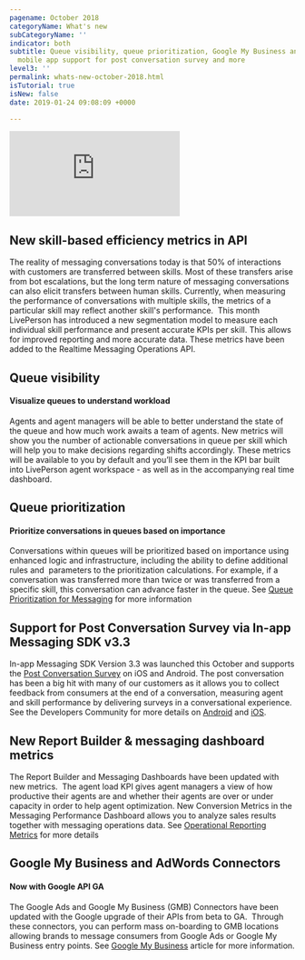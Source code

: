 ```yaml
---
pagename: October 2018
categoryName: What's new
subCategoryName: ''
indicator: both
subtitle: Queue visibility, queue prioritization, Google My Business and AdWords Connectors,
  mobile app support for post conversation survey and more
level3: ''
permalink: whats-new-october-2018.html
isTutorial: true
isNew: false
date: 2019-01-24 09:08:09 +0000

---
```

<iframe src="https://player.vimeo.com/video/295148682" frameborder="0" webkitallowfullscreen mozallowfullscreen allowfullscreen></iframe>

## New skill-based efficiency metrics in API

The reality of messaging conversations today is that 50% of interactions with customers are transferred between skills. Most of these transfers arise from bot escalations, but the long term nature of messaging conversations can also elicit transfers between human skills. Currently, when measuring the performance of conversations with multiple skills, the metrics of a particular skill may reflect another skill's performance.  This month LivePerson has introduced a new segmentation model to measure each individual skill performance and present accurate KPIs per skill. This allows for improved reporting and more accurate data. These metrics have been added to the Realtime Messaging Operations API.

## Queue visibility

#### Visualize queues to understand workload

Agents and agent managers will be able to better understand the state of the queue and how much work awaits a team of agents. New metrics will show you the number of actionable conversations in queue per skill which will help you to make decisions regarding shifts accordingly. These metrics will be available to you by default and you’ll see them in the KPI bar built into LivePerson agent workspace - as well as in the accompanying real time dashboard.

## Queue prioritization

#### Prioritize conversations in queues based on importance

Conversations within queues will be prioritized based on importance using enhanced logic and infrastructure, including the ability to define additional rules and  parameters to the prioritization calculations. For example, if a conversation was transferred more than twice or was transferred from a specific skill, this conversation can advance faster in the queue. See [Queue Prioritization for Messaging](contact-center-management-messaging-operations-queue-management-queue-prioritization-overview.html) for more information

## Support for Post Conversation Survey via In-app Messaging SDK v3.3

In-app Messaging SDK Version 3.3 was launched this October and supports the [Post Conversation Survey](Bots-automation-post-conversation-survey.html) on iOS and Android. The post conversation has been a big hit with many of our customers as it allows you to collect feedback from consumers at the end of a conversation, measuring agent and skill performance by delivering surveys in a conversational experience. See the Developers Community for more details on [Android](https://developers.liveperson.com/mobile-app-messaging-sdk-for-android-latest-release-notes.html#post-content) and [iOS](https://developers.liveperson.com/mobile-app-messaging-sdk-for-android-latest-release-notes.html#post-content).

## New Report Builder & messaging dashboard metrics

The Report Builder and Messaging Dashboards have been updated with new metrics.  The agent load KPI gives agent managers a view of how productive their agents are and whether their agents are over or under capacity in order to help agent optimization. New Conversion Metrics in the Messaging Performance Dashboard allows you to analyze sales results together with messaging operations data. See [Operational Reporting Metrics](data-reporting-messaging-messaging-dashboards-messaging-performance-dashboard.html) for more details

## Google My Business and AdWords Connectors

#### Now with Google API GA

The Google Ads and Google My Business (GMB) Connectors have been updated with the Google upgrade of their APIs from beta to GA.  Through these connectors, you can perform mass on-boarding to GMB locations allowing brands to message consumers from Google Ads or Google My Business entry points. See [Google My Business](messaging-channels-google-my-business.html) article for more information.
